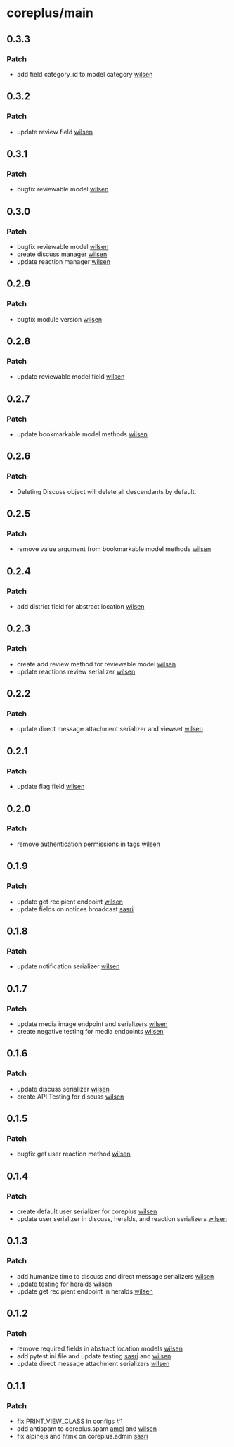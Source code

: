 # coreplus/main

## 0.3.3

### Patch

- add field category_id to model category [wilsen](https://gitlab.com/wilsen.widjaja1)

## 0.3.2

### Patch

- update review field [wilsen](https://gitlab.com/wilsen.widjaja1)

## 0.3.1

### Patch

- bugfix reviewable model [wilsen](https://gitlab.com/wilsen.widjaja1)

## 0.3.0

### Patch

- bugfix reviewable model [wilsen](https://gitlab.com/wilsen.widjaja1)
- create discuss manager [wilsen](https://gitlab.com/wilsen.widjaja1)
- update reaction manager [wilsen](https://gitlab.com/wilsen.widjaja1)

## 0.2.9

### Patch

- bugfix module version [wilsen](https://gitlab.com/wilsen.widjaja1)

## 0.2.8

### Patch

- update reviewable model field [wilsen](https://gitlab.com/wilsen.widjaja1)

## 0.2.7

### Patch

- update bookmarkable model methods [wilsen](https://gitlab.com/wilsen.widjaja1)

## 0.2.6

### Patch

- Deleting Discuss object will delete all descendants by default.

## 0.2.5

### Patch

- remove value argument from bookmarkable model methods [wilsen](https://gitlab.com/wilsen.widjaja1)

## 0.2.4

### Patch

- add district field for abstract location [wilsen](https://gitlab.com/wilsen.widjaja1)

## 0.2.3

### Patch

- create add review method for reviewable model [wilsen](https://gitlab.com/wilsen.widjaja1)
- update reactions review serializer [wilsen](https://gitlab.com/wilsen.widjaja1)

## 0.2.2

### Patch

- update direct message attachment serializer and viewset [wilsen](https://gitlab.com/wilsen.widjaja1)

## 0.2.1

### Patch

- update flag field [wilsen](https://gitlab.com/wilsen.widjaja1)

## 0.2.0

### Patch

- remove authentication permissions in tags [wilsen](https://gitlab.com/wilsen.widjaja1)

## 0.1.9

### Patch

- update get recipient endpoint [wilsen](https://gitlab.com/wilsen.widjaja1)
- update fields on notices broadcast [sasri](https://gitlab.com/sasriawesome)

## 0.1.8

### Patch

- update notification serializer [wilsen](https://gitlab.com/wilsen.widjaja1)

## 0.1.7

### Patch

- update media image endpoint and serializers [wilsen](https://gitlab.com/wilsen.widjaja1)
- create negative testing for media endpoints [wilsen](https://gitlab.com/wilsen.widjaja1)

## 0.1.6

### Patch

- update discuss serializer [wilsen](https://gitlab.com/wilsen.widjaja1)
- create API Testing for discuss [wilsen](https://gitlab.com/wilsen.widjaja1)

## 0.1.5

### Patch

- bugfix get user reaction method [wilsen](https://gitlab.com/wilsen.widjaja1)

## 0.1.4

### Patch

- create default user serializer for coreplus [wilsen](https://gitlab.com/wilsen.widjaja1)
- update user serializer in discuss, heralds, and reaction serializers [wilsen](https://gitlab.com/wilsen.widjaja1)

## 0.1.3

### Patch

- add humanize time to discuss and direct message serializers [wilsen](https://gitlab.com/wilsen.widjaja1)
- update testing for heralds [wilsen](https://gitlab.com/wilsen.widjaja1)
- update get recipient endpoint in heralds [wilsen](https://gitlab.com/wilsen.widjaja1)

## 0.1.2

### Patch

- remove required fields in abstract location models [wilsen](https://gitlab.com/wilsen.widjaja1)
- add pytest.ini file and update testing [sasri](https://gitlab.com/sasriawesome) and [wilsen](https://gitlab.com/wilsen.widjaja1)
- update direct message attachment serializers [wilsen](https://gitlab.com/wilsen.widjaja1)

## 0.1.1

### Patch

- fix PRINT_VIEW_CLASS in configs [#1](https://gitlab.com/zeroplus/django/django-coreplus/-/issues/1)
- add antispam to coreplus.spam [amel](https://gitlab.com/amelrnt) and [wilsen](https://gitlab.com/wilsen.widjaja1)
- fix alpinejs and htmx on coreplus.admin [sasri](https://gitlab.com/sasriawesome)
